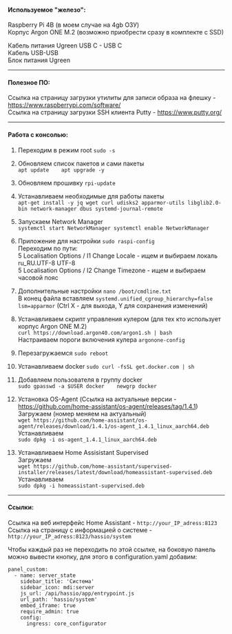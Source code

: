 #### Используемое "железо":   
Raspberry Pi 4B (в моем случае на 4gb ОЗУ)    
Корпус Argon ONE M.2 (возможно приобрести сразу в комплекте с SSD)    

Кабель питания Ugreen USB C - USB C   
Кабель USB-USB    
Блок питания Ugreen     

__________________________________________________________________

#### Полезное ПО:
Ссылка на страницу загрузки утилиты для записи образа на флешку - https://www.raspberrypi.com/software/   
Ссылка на страницу загрузки SSH клиента Putty - https://www.putty.org/    
__________________________________________________________________

#### Работа с консолью:

1. Переходим в режим root `sudo -s`

2. Обновляем список пакетов и сами пакеты   
`apt update   
apt upgrade -y`

3. Обновляем прошивку `rpi-update`

4. Устанавливаем необходимые для работы пакеты        
`apt-get install -y jq wget curl udisks2 apparmor-utils libglib2.0-bin network-manager dbus systemd-journal-remote`

5. Запускаем Network Manager    
`systemctl start NetworkManager
systemctl enable NetworkManager`

6. Приложение для настройки `sudo raspi-config`   
Переходим по пути:    
5 Localisation Options / I1 Change Locale - ищем и выбираем локаль ru_RU.UTF-8 UTF-8    
5 Localisation Options / I2 Change Timezone - ищем и выбираем часовой пояс

7. Дополнительные настройки `nano /boot/cmdline.txt`    
В конец файла вставляем `systemd.unified_cgroup_hierarchy=false lsm=apparmor` (Ctrl X - для выхода, Y для сохранения изменений)

8. Устанавливаем скрипт управления кулером (для тех кто использует корпус Argon ONE M.2)      
`curl https://download.argon40.com/argon1.sh | bash`    
Настраиваем пороги включения кулера `argonone-config`

9. Перезагружаемся `sudo reboot`

10. Устанавливаем docker `sudo curl -fsSL get.docker.com | sh`

11. Добавляем пользователя в группу docker    
`sudo gpasswd -a $USER docker   
newgrp docker`

12. Установка OS-Agent (Ссылка на актуальные версии - https://github.com/home-assistant/os-agent/releases/tag/1.4.1)
Загружаем (номер меняем на актуальный)    
`wget https://github.com/home-assistant/os-agent/releases/download/1.4.1/os-agent_1.4.1_linux_aarch64.deb `   
Устанавливаем     
`sudo dpkg -i os-agent_1.4.1_linux_aarch64.deb`

13. Устанавливаем Home Assisistant Supervised   
Загружаем   
`wget https://github.com/home-assistant/supervised-installer/releases/latest/download/homeassistant-supervised.deb`   
Устанавливаем     
`sudo dpkg -i homeassistant-supervised.deb`

__________________________________________________________________
#### Ссылки:
Ссылка на веб интерфейс Home Assistant - `http://your_IP_adress:8123`   
Ссылка на страницу с информацией о системе - `http://your_IP_adress:8123/hassio/system`   

Чтобы каждый раз не переходить по этой ссылке, на боковую панель можно вывести кнопку, для этого в configuration.yaml добавим:
```
panel_custom:
  - name: server_state
    sidebar_title: 'Система'
    sidebar_icon: mdi:server
    js_url: /api/hassio/app/entrypoint.js
    url_path: 'hassio/system'
    embed_iframe: true
    require_admin: true
    config:
      ingress: core_configurator 
```
